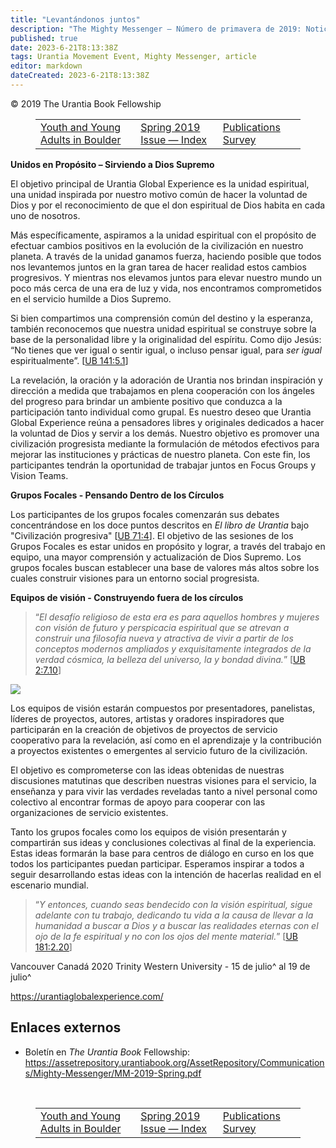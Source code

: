```yaml
---
title: "Levantándonos juntos"
description: "The Mighty Messenger — Número de primavera de 2019: Noticias y opiniones para los lectores de El Libro de Urantia"
published: true
date: 2023-6-21T8:13:38Z
tags: Urantia Movement Event, Mighty Messenger, article
editor: markdown
dateCreated: 2023-6-21T8:13:38Z
---
```


<p class="v-card v-sheet theme--light grey lighten-3 px-2">© 2019 The Urantia Book Fellowship</p>
<figure class="table chapter-navigator">
  <table>
    <tbody>
      <tr>
        <td>
        <a href="/en/article/Youth_and_Young_Adults_in_Boulder">
          <span class="mdi mdi-arrow-left-drop-circle"></span><span class="pl-2">Youth and Young Adults in Boulder</span>
        </a>
        </td>
        <td>
        <a href="/en/index/articles_mighty_messenger#spring-2019-issue">
          <span class="mdi mdi-book-open-variant"></span><span class="pl-2">Spring 2019 Issue — Index</span>
        </a>
        </td>
        <td>
        <a href="/en/article/Publications_Survey">
          <span class="pr-2">Publications Survey</span><span class="mdi mdi-arrow-right-drop-circle"></span>
        </a>
        </td>
      </tr>
    </tbody>
  </table>
</figure>


**Unidos en Propósito – Sirviendo a Dios Supremo**

El objetivo principal de Urantia Global Experience es la unidad espiritual, una unidad inspirada por nuestro motivo común de hacer la voluntad de Dios y por el reconocimiento de que el don espiritual de Dios habita en cada uno de nosotros.

Más específicamente, aspiramos a la unidad espiritual con el propósito de efectuar cambios positivos en la evolución de la civilización en nuestro planeta. A través de la unidad ganamos fuerza, haciendo posible que todos nos levantemos juntos en la gran tarea de hacer realidad estos cambios progresivos. Y mientras nos elevamos juntos para elevar nuestro mundo un poco más cerca de una era de luz y vida, nos encontramos comprometidos en el servicio humilde a Dios Supremo.

Si bien compartimos una comprensión común del destino y la esperanza, también reconocemos que nuestra unidad espiritual se construye sobre la base de la personalidad libre y la originalidad del espíritu. Como dijo Jesús: “No tienes que ver igual o sentir igual, o incluso pensar igual, para _ser igual_ espiritualmente”. [[UB 141:5.1](/es/El_Libro_de_Urantia/141#p5_1)]

La revelación, la oración y la adoración de Urantia nos brindan inspiración y dirección a medida que trabajamos en plena cooperación con los ángeles del progreso para brindar un ambiente positivo que conduzca a la participación tanto individual como grupal. Es nuestro deseo que Urantia Global Experience reúna a pensadores libres y originales dedicados a hacer la voluntad de Dios y servir a los demás. Nuestro objetivo es promover una civilización progresista mediante la formulación de métodos efectivos para mejorar las instituciones y prácticas de nuestro planeta. Con este fin, los participantes tendrán la oportunidad de trabajar juntos en Focus Groups y Vision Teams.

**Grupos Focales - Pensando Dentro de los Círculos**

Los participantes de los grupos focales comenzarán sus debates concentrándose en los doce puntos descritos en _El libro de Urantia_ bajo "Civilización progresiva" [[UB 71:4](/en/The_Urantia_Book/71#p4)]. El objetivo de las sesiones de los Grupos Focales es estar unidos en propósito y lograr, a través del trabajo en equipo, una mayor comprensión y actualización de Dios Supremo. Los grupos focales buscan establecer una base de valores más altos sobre los cuales construir visiones para un entorno social progresista.

**Equipos de visión - Construyendo fuera de los círculos**

> “_El desafío religioso de esta era es para aquellos hombres y mujeres con visión de futuro y perspicacia espiritual que se atrevan a construir una filosofía nueva y atractiva de vivir a partir de los conceptos modernos ampliados y exquisitamente integrados de la verdad cósmica, la belleza del universo, la y bondad divina._” [[UB 2:7.10](/en/The_Urantia_Book/2#p7_10)]

<figura id="Figura_1" clase="imagen urantiapedia">
<img src="/image/article/The_Mighty_Messenger/2019_Spring/028.jpg">
</figura>

Los equipos de visión estarán compuestos por presentadores, panelistas, líderes de proyectos, autores, artistas y oradores inspiradores que participarán en la creación de objetivos de proyectos de servicio cooperativo para la revelación, así como en el aprendizaje y la contribución a proyectos existentes o emergentes al servicio futuro de la civilización.

El objetivo es comprometerse con las ideas obtenidas de nuestras discusiones matutinas que describen nuestras visiones para el servicio, la enseñanza y para vivir las verdades reveladas tanto a nivel personal como colectivo al encontrar formas de apoyo para cooperar con las organizaciones de servicio existentes.

Tanto los grupos focales como los equipos de visión presentarán y compartirán sus ideas y conclusiones colectivas al final de la experiencia. Estas ideas formarán la base para centros de diálogo en curso en los que todos los participantes puedan participar. Esperamos inspirar a todos a seguir desarrollando estas ideas con la intención de hacerlas realidad en el escenario mundial.

> “_Y entonces, cuando seas bendecido con la visión espiritual, sigue adelante con tu trabajo, dedicando tu vida a la causa de llevar a la humanidad a buscar a Dios y a buscar las realidades eternas con el ojo de la fe espiritual y no con los ojos del mente material._” [[UB 181:2.20](/en/The_Urantia_Book/181#p2_20)]

Vancouver Canadá 2020
Trinity Western University - 15 de julio^ al 19 de julio^

https://urantiaglobalexperience.com/

## Enlaces externos

* Boletín en _The Urantia Book_ Fellowship: https://assetrepository.urantiabook.org/AssetRepository/Communications/Mighty-Messenger/MM-2019-Spring.pdf

<br>

<figure class="table chapter-navigator">
  <table>
    <tbody>
      <tr>
        <td>
        <a href="/en/article/Youth_and_Young_Adults_in_Boulder">
          <span class="mdi mdi-arrow-left-drop-circle"></span><span class="pl-2">Youth and Young Adults in Boulder</span>
        </a>
        </td>
        <td>
        <a href="/en/index/articles_mighty_messenger#spring-2019-issue">
          <span class="mdi mdi-book-open-variant"></span><span class="pl-2">Spring 2019 Issue — Index</span>
        </a>
        </td>
        <td>
        <a href="/en/article/Publications_Survey">
          <span class="pr-2">Publications Survey</span><span class="mdi mdi-arrow-right-drop-circle"></span>
        </a>
        </td>
      </tr>
    </tbody>
  </table>
</figure>
